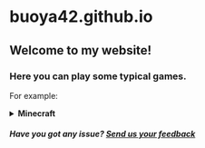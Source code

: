# buoya42.github.io
## Welcome to my website!
### Here you can play some typical games.
For example:
</br>
<details>
<summary>
  <strong>Minecraft</strong>
</summary>
+ <a href="https://buoya42.github.io/1.2.6">1.8 International</a>
</br>
+ <a href="https://buoya42.github.io/1.3.html">1.3</a>
</br>
+ <a href="https://buoya42.github.io/1.5.2.html">1.5.2</a>
</br>
+ <a href="https://buoya42.github.io/1.8.html">1.8</a>
</br>
+ <a href="https://buoya42.github.io/1.8%20international.html">1.8 International</a>
</details>


##### Have you got any issue? [Send us your feedback](https://github.com/buoya42/buoya42.github.io/issues)
